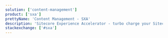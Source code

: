 ```yaml
---
solution: ['content-management']
product: ['sxa']
prettyName: 'Content Management - SXA'
description: 'Sitecore Experience Accelerator - turbo charge your Sitecore development'
stackexchange: ['#sxa']
---
```

